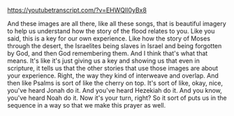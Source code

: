 https://youtubetranscript.com/?v=EHWQIl0yBx8

 And these images are all there, like all these songs, that is beautiful imagery to help us understand how the story of the flood relates to you. Like you said, this is a key for our own experience. Like how the story of Moses through the desert, the Israelites being slaves in Israel and being forgotten by God, and then God remembering them. And I think that's what that means. It's like it's just giving us a key and showing us that even in scripture, it tells us that the other stories that use those images are about your experience. Right, the way they kind of interweave and overlap. And then like Psalms is sort of like the cherry on top. It's sort of like, okay, nice, you've heard Jonah do it. And you've heard Hezekiah do it. And you know, you've heard Noah do it. Now it's your turn, right? So it sort of puts us in the sequence in a way so that we make this prayer as well.